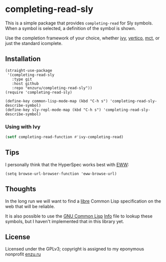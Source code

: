 # completing-read-sly

This is a simple package that provides `completing-read` for Sly symbols. When a symbol is selected, a definition of the symbol is shown.

Use the completion framework of your choice, whether [ivy](https://github.com/abo-abo/swiper), [vertico](https://github.com/minad/vertico), [mct](https://git.sr.ht/~protesilaos/mct), or just the standard icomplete.

## Installation

```
(straight-use-package
 '(completing-read-sly
   :type git
   :host github
   :repo "enzuru/completing-read-sly"))
(require 'completing-read-sly)

(define-key common-lisp-mode-map (kbd "C-h s") 'completing-read-sly-describe-symbol)
(define-key sly-repl-mode-map (kbd "C-h s") 'completing-read-sly-describe-symbol)
```

### Using with Ivy

```lisp
(setf completing-read-function #'ivy-completing-read)
```

## Tips

I personally think that the HyperSpec works best with [EWW](https://www.gnu.org/software/emacs/manual/html_mono/eww.html):

```
(setq browse-url-browser-function 'eww-browse-url)
```

## Thoughts

In the long run we will want to find a [libre](https://www.gnu.org/philosophy/free-sw.en.html) Common Lisp specification on the web that will be reliable.

It is also possible to use the [GNU Common Lisp](https://www.gnu.org/software/gcl/) [Info](https://www.gnu.org/software/emacs/manual/html_mono/info.html) file to lookup these symbols, but I haven't implemented that in this library yet.

## License

Licensed under the GPLv3; copyright is assigned to my eponymous nonprofit [enzu.ru](https://enzu.ru)
